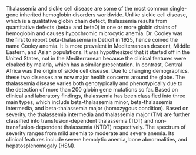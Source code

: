 Thalassemia and sickle cell disease are some of the most common single-gene inherited hemoglobin disorders worldwide. Unlike sickle cell disease, which is a qualitative globin chain defect, thalassemia results from quantitative defects (beta+ and beta0) in one or more globin chains of hemoglobin and causes hypochromic microcytic anemia. Dr. Cooley was the first to report beta-thalassemia in Detroit in 1925, hence coined the name Cooley anemia. It is more prevalent in Mediterranean descent, Middle Eastern, and Asian populations. It was hypothesized that it started off in the United States, not in the Mediterranean because the clinical features were cloaked by malaria, which has a similar presentation. In contrast, Central Africa was the origin of sickle cell disease. Due to changing demographics, these two diseases are now major health concerns around the globe. The thalassemia disease varies both genotypically and phenotypically due to the detection of more than 200 globin gene mutations so far. Based on clinical and laboratory findings, thalassemia has been classified into three main types, which include beta-thalassemia minor, beta-thalassemia intermedia, and beta-thalassemia major (homozygous condition). Based on severity, the thalassemia intermedia and thalassemia major (TM) are further classified into transfusion-dependent thalassemia (TDT) and non-transfusion-dependent thalassemia (NTDT) respectively. The spectrum of severity ranges from mild anemia to moderate and severe anemia. Its clinical features include severe hemolytic anemia, bone abnormalities, and hepatosplenomegaly (HSM).